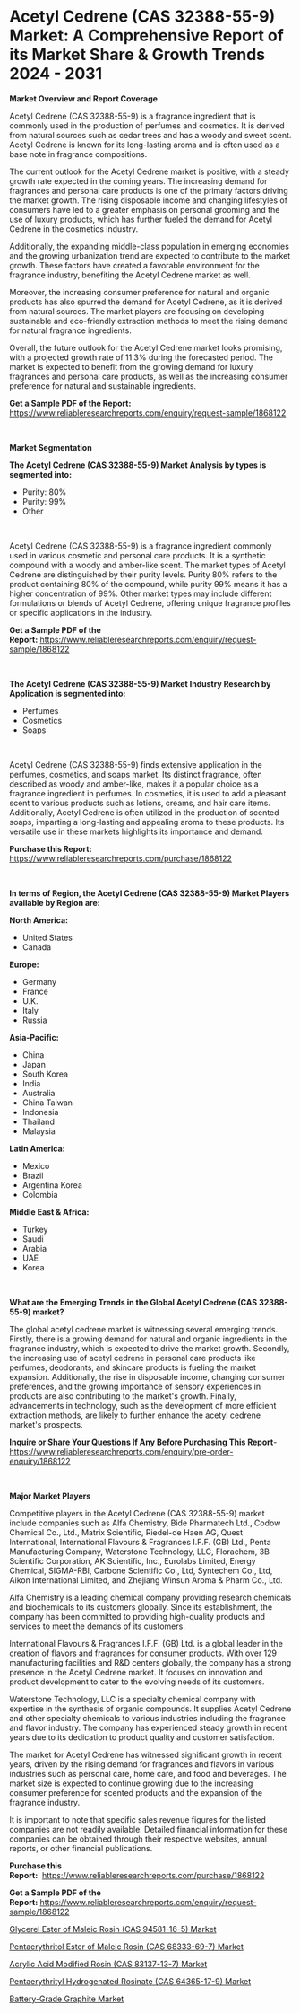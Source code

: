 <p><h1>Acetyl Cedrene (CAS 32388-55-9) Market: A Comprehensive Report of its Market Share & Growth Trends 2024 - 2031</h1></p><p><strong>Market Overview and Report Coverage</strong></p>
<p><p>Acetyl Cedrene (CAS 32388-55-9) is a fragrance ingredient that is commonly used in the production of perfumes and cosmetics. It is derived from natural sources such as cedar trees and has a woody and sweet scent. Acetyl Cedrene is known for its long-lasting aroma and is often used as a base note in fragrance compositions.</p><p>The current outlook for the Acetyl Cedrene market is positive, with a steady growth rate expected in the coming years. The increasing demand for fragrances and personal care products is one of the primary factors driving the market growth. The rising disposable income and changing lifestyles of consumers have led to a greater emphasis on personal grooming and the use of luxury products, which has further fueled the demand for Acetyl Cedrene in the cosmetics industry.</p><p>Additionally, the expanding middle-class population in emerging economies and the growing urbanization trend are expected to contribute to the market growth. These factors have created a favorable environment for the fragrance industry, benefiting the Acetyl Cedrene market as well.</p><p>Moreover, the increasing consumer preference for natural and organic products has also spurred the demand for Acetyl Cedrene, as it is derived from natural sources. The market players are focusing on developing sustainable and eco-friendly extraction methods to meet the rising demand for natural fragrance ingredients.</p><p>Overall, the future outlook for the Acetyl Cedrene market looks promising, with a projected growth rate of 11.3% during the forecasted period. The market is expected to benefit from the growing demand for luxury fragrances and personal care products, as well as the increasing consumer preference for natural and sustainable ingredients.</p></p>
<p><strong>Get a Sample PDF of the Report:</strong> <a href="https://www.reliableresearchreports.com/enquiry/request-sample/1868122">https://www.reliableresearchreports.com/enquiry/request-sample/1868122</a></p>
<p>&nbsp;</p>
<p><strong>Market Segmentation</strong></p>
<p><strong>The Acetyl Cedrene (CAS 32388-55-9) Market Analysis by types is segmented into:</strong></p>
<p><ul><li>Purity: 80%</li><li>Purity: 99%</li><li>Other</li></ul></p>
<p>&nbsp;</p>
<p><p>Acetyl Cedrene (CAS 32388-55-9) is a fragrance ingredient commonly used in various cosmetic and personal care products. It is a synthetic compound with a woody and amber-like scent. The market types of Acetyl Cedrene are distinguished by their purity levels. Purity 80% refers to the product containing 80% of the compound, while purity 99% means it has a higher concentration of 99%. Other market types may include different formulations or blends of Acetyl Cedrene, offering unique fragrance profiles or specific applications in the industry.</p></p>
<p><strong>Get a Sample PDF of the Report:</strong>&nbsp;<a href="https://www.reliableresearchreports.com/enquiry/request-sample/1868122">https://www.reliableresearchreports.com/enquiry/request-sample/1868122</a></p>
<p>&nbsp;</p>
<p><strong>The Acetyl Cedrene (CAS 32388-55-9) Market Industry Research by Application is segmented into:</strong></p>
<p><ul><li>Perfumes</li><li>Cosmetics</li><li>Soaps</li></ul></p>
<p>&nbsp;</p>
<p><p>Acetyl Cedrene (CAS 32388-55-9) finds extensive application in the perfumes, cosmetics, and soaps market. Its distinct fragrance, often described as woody and amber-like, makes it a popular choice as a fragrance ingredient in perfumes. In cosmetics, it is used to add a pleasant scent to various products such as lotions, creams, and hair care items. Additionally, Acetyl Cedrene is often utilized in the production of scented soaps, imparting a long-lasting and appealing aroma to these products. Its versatile use in these markets highlights its importance and demand.</p></p>
<p><strong>Purchase this Report:</strong>&nbsp; <a href="https://www.reliableresearchreports.com/purchase/1868122">https://www.reliableresearchreports.com/purchase/1868122</a></p>
<p>&nbsp;</p>
<p><strong>In terms of Region, the Acetyl Cedrene (CAS 32388-55-9) Market Players available by Region are:</strong></p>
<p>
    <p> <strong> North America: </strong>
        <ul>
            <li>United States</li>
            <li>Canada</li>
        </ul>
        </p> 
    <p> <strong> Europe: </strong>
        <ul>
            <li>Germany</li>
            <li>France</li>
            <li>U.K.</li>
            <li>Italy</li>
            <li>Russia</li>
        </ul>
        </p> 
    <p> <strong> Asia-Pacific: </strong>
        <ul>
            <li>China</li>
            <li>Japan</li>
            <li>South Korea</li>
            <li>India</li>
            <li>Australia</li>
            <li>China Taiwan</li>
            <li>Indonesia</li>
            <li>Thailand</li>
            <li>Malaysia</li>
        </ul>
        </p> 
    <p> <strong> Latin America: </strong>
        <ul>
            <li>Mexico</li>
            <li>Brazil</li>
            <li>Argentina Korea</li>
            <li>Colombia</li>
        </ul>
        </p> 
    <p> <strong> Middle East & Africa: </strong>
        <ul>
            <li>Turkey</li>
            <li>Saudi</li>
            <li>Arabia</li>
            <li>UAE</li>
            <li>Korea</li>
        </ul>
    </p>
    </p>
<p>&nbsp;</p>
<p><strong>What are the Emerging Trends in the Global Acetyl Cedrene (CAS 32388-55-9) market?</strong></p>
<p><p>The global acetyl cedrene market is witnessing several emerging trends. Firstly, there is a growing demand for natural and organic ingredients in the fragrance industry, which is expected to drive the market growth. Secondly, the increasing use of acetyl cedrene in personal care products like perfumes, deodorants, and skincare products is fueling the market expansion. Additionally, the rise in disposable income, changing consumer preferences, and the growing importance of sensory experiences in products are also contributing to the market's growth. Finally, advancements in technology, such as the development of more efficient extraction methods, are likely to further enhance the acetyl cedrene market's prospects.</p></p>
<p><strong>Inquire or Share Your Questions If Any Before Purchasing This Report</strong>- <a href="https://www.reliableresearchreports.com/enquiry/pre-order-enquiry/1868122">https://www.reliableresearchreports.com/enquiry/pre-order-enquiry/1868122</a></p>
<p>&nbsp;</p>
<p><strong>Major Market Players</strong></p>
<p><p>Competitive players in the Acetyl Cedrene (CAS 32388-55-9) market include companies such as Alfa Chemistry, Bide Pharmatech Ltd., Codow Chemical Co., Ltd., Matrix Scientific, Riedel-de Haen AG, Quest International, International Flavours & Fragrances I.F.F. (GB) Ltd., Penta Manufacturing Company, Waterstone Technology, LLC, Florachem, 3B Scientific Corporation, AK Scientific, Inc., Eurolabs Limited, Energy Chemical, SIGMA-RBI, Carbone Scientific Co., Ltd, Syntechem Co., Ltd, Aikon International Limited, and Zhejiang Winsun Aroma & Pharm Co., Ltd.</p><p>Alfa Chemistry is a leading chemical company providing research chemicals and biochemicals to its customers globally. Since its establishment, the company has been committed to providing high-quality products and services to meet the demands of its customers.</p><p>International Flavours & Fragrances I.F.F. (GB) Ltd. is a global leader in the creation of flavors and fragrances for consumer products. With over 129 manufacturing facilities and R&D centers globally, the company has a strong presence in the Acetyl Cedrene market. It focuses on innovation and product development to cater to the evolving needs of its customers.</p><p>Waterstone Technology, LLC is a specialty chemical company with expertise in the synthesis of organic compounds. It supplies Acetyl Cedrene and other specialty chemicals to various industries including the fragrance and flavor industry. The company has experienced steady growth in recent years due to its dedication to product quality and customer satisfaction.</p><p>The market for Acetyl Cedrene has witnessed significant growth in recent years, driven by the rising demand for fragrances and flavors in various industries such as personal care, home care, and food and beverages. The market size is expected to continue growing due to the increasing consumer preference for scented products and the expansion of the fragrance industry.</p><p>It is important to note that specific sales revenue figures for the listed companies are not readily available. Detailed financial information for these companies can be obtained through their respective websites, annual reports, or other financial publications.</p></p>
<p><strong>Purchase this Report:</strong>&nbsp;&nbsp;<a href="https://www.reliableresearchreports.com/purchase/1868122">https://www.reliableresearchreports.com/purchase/1868122</a></p>
<p></p>
<p><strong>Get a Sample PDF of the Report:</strong>&nbsp;<a href="https://www.reliableresearchreports.com/enquiry/request-sample/1868122">https://www.reliableresearchreports.com/enquiry/request-sample/1868122</a></p>
<p><p><a href="https://github.com/ambrozg/Market-Research-Report-List-1/blob/main/glycerel-ester-of-maleic-rosin-cas-94581-16-5-market.md">Glycerel Ester of Maleic Rosin (CAS 94581-16-5) Market</a></p><p><a href="https://github.com/dzharov81/Market-Research-Report-List-1/blob/main/pentaerythritol-ester-of-maleic-rosin-cas-68333-69-7-market.md">Pentaerythritol Ester of Maleic Rosin (CAS 68333-69-7) Market</a></p><p><a href="https://github.com/gshchiplitsov/Market-Research-Report-List-1/blob/main/acrylic-acid-modified-rosin-cas-83137-13-7-market.md">Acrylic Acid Modified Rosin (CAS 83137-13-7) Market</a></p><p><a href="https://github.com/scarol104/Market-Research-Report-List-2/blob/main/pentaerythrityl-hydrogenated-rosinate-cas-64365-17-9-market.md">Pentaerythrityl Hydrogenated Rosinate (CAS 64365-17-9) Market</a></p><p><a href="https://github.com/rahu1503/Market-Research-Report-List-1/blob/main/battery-grade-graphite-market.md">Battery-Grade Graphite Market</a></p></p>